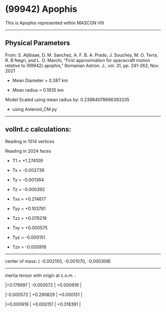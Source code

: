 # (99942) Apophis 

This is Apophis represented within MASCON VIII

---
Physical Parameters
---
From:  S. Aljibaae, D. M. Sanchez, A. F. B. A. Prado, J. Souchey, M. O. Terra, R. B Negri, and L. O. Marchi, "First approximation for spacecraft motion relative to (99942) apophis," Romanian Astron. J., vol. 31, pp. 241-263, Nov. 2021


- Mean Diameter = 0.387 km

- Mean radius = 0.1935 km

Model Scaled using mean radius by: 0.23884078666393335 

 - using Asteroid_CM.py

---
volInt.c calculations:
---



Reading in 1014 vertices

Reading in 2024 faces

- T1 =              +1.274109

- Tx =              -0.002739
- Ty =              -0.001364
- Tz =              -0.000392

- Txx =             +0.214617
- Tyy =             +0.103781
- Tzz =             +0.076218

- Txy =             +0.000575
- Tyz =             -0.000151
- Tzx =             -0.000918

---

center of mass:  (   -0.002150,   -0.001070,   -0.000308)

---
inertia tensor with origin at c.o.m. :

|+0.179997   |     -0.000572   |     +0.000919  |

|-0.000572   |     +0.290829   |     +0.000151  |

|+0.000919   |     +0.000151   |     +0.318391  |


